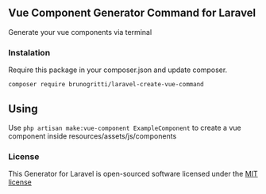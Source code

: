 ## Vue Component Generator Command for Laravel

Generate your vue components via terminal

### Instalation

Require this package in your composer.json and update composer. 

    composer require brunogritti/laravel-create-vue-command 

  
## Using

Use `php artisan make:vue-component ExampleComponent` to create a vue component inside resources/assets/js/components
    
### License

This Generator for Laravel is open-sourced software licensed under the [MIT license](http://opensource.org/licenses/MIT)
